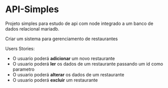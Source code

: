 # API-Simples

Projeto simples para estudo de api com node integrado a um banco de dados relacional mariadb.

Criar um sistema para gerenciamento de restaurantes

Users Stories:

- O usuario poderá **adicionar** um novo restaurante
- O usuario poderá **ler** os dados de um restaurante passando um id como parametro
- O usuario poderá **alterar** os dados de um restaurante
- O usuario poderá **excluir** um restaurante
